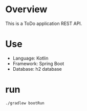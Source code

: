 # Overview
This is a ToDo application REST API.

# Use
* Language: Kotlin
* Framework: Spring Boot
* Database: h2 database

# run
```
./gradlew bootRun
```

